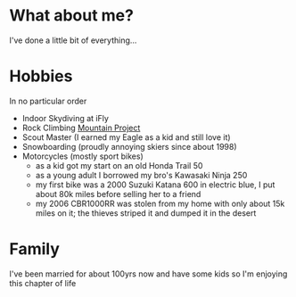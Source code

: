 # What about me?
I've done a little bit of everything...

# Hobbies
In no particular order
- Indoor Skydiving at iFly
- Rock Climbing [Mountain Project](https://www.mountainproject.com/user/200291696/ivan-lawrence)
- Scout Master (I earned my Eagle as a kid and still love it)
- Snowboarding (proudly annoying skiers since about 1998)
- Motorcycles (mostly sport bikes)
    - as a kid got my start on an old Honda Trail 50
    - as a young adult I borrowed my bro's Kawasaki Ninja 250
    - my first bike was a 2000 Suzuki Katana 600 in electric blue, I put about 80k miles before selling her to a friend
    - my 2006 CBR1000RR was stolen from my home with only about 15k miles on it; the thieves striped it and dumped it in the desert

# Family
I've been married for about 100yrs now and have some kids so I'm enjoying this chapter of life